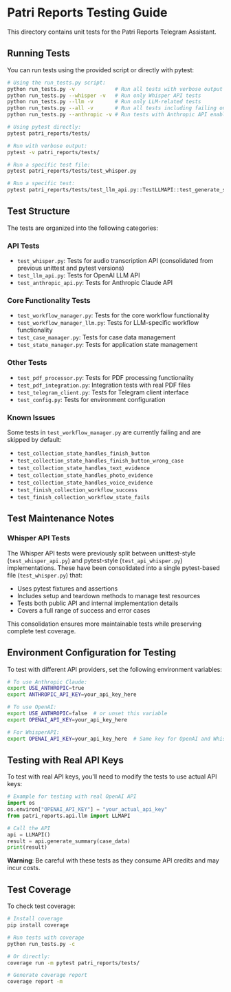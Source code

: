 # Patri Reports Testing Guide

This directory contains unit tests for the Patri Reports Telegram Assistant.

## Running Tests

You can run tests using the provided script or directly with pytest:

```bash
# Using the run_tests.py script:
python run_tests.py -v             # Run all tests with verbose output
python run_tests.py --whisper -v   # Run only Whisper API tests
python run_tests.py --llm -v       # Run only LLM-related tests
python run_tests.py --all -v       # Run all tests including failing ones
python run_tests.py --anthropic -v # Run tests with Anthropic API enabled

# Using pytest directly:
pytest patri_reports/tests/

# Run with verbose output:
pytest -v patri_reports/tests/

# Run a specific test file:
pytest patri_reports/tests/test_whisper.py

# Run a specific test:
pytest patri_reports/tests/test_llm_api.py::TestLLMAPI::test_generate_summary_success
```

## Test Structure

The tests are organized into the following categories:

### API Tests

- `test_whisper.py`: Tests for audio transcription API (consolidated from previous unittest and pytest versions)
- `test_llm_api.py`: Tests for OpenAI LLM API
- `test_anthropic_api.py`: Tests for Anthropic Claude API

### Core Functionality Tests

- `test_workflow_manager.py`: Tests for the core workflow functionality
- `test_workflow_manager_llm.py`: Tests for LLM-specific workflow functionality
- `test_case_manager.py`: Tests for case data management
- `test_state_manager.py`: Tests for application state management

### Other Tests

- `test_pdf_processor.py`: Tests for PDF processing functionality
- `test_pdf_integration.py`: Integration tests with real PDF files
- `test_telegram_client.py`: Tests for Telegram client interface
- `test_config.py`: Tests for environment configuration

### Known Issues

Some tests in `test_workflow_manager.py` are currently failing and are skipped by default:
- `test_collection_state_handles_finish_button`
- `test_collection_state_handles_finish_button_wrong_case`
- `test_collection_state_handles_text_evidence`
- `test_collection_state_handles_photo_evidence`
- `test_collection_state_handles_voice_evidence`
- `test_finish_collection_workflow_success`
- `test_finish_collection_workflow_state_fails`

## Test Maintenance Notes

### Whisper API Tests

The Whisper API tests were previously split between unittest-style (`test_whisper_api.py`) and pytest-style (`test_api_whisper.py`) implementations. These have been consolidated into a single pytest-based file (`test_whisper.py`) that:

- Uses pytest fixtures and assertions
- Includes setup and teardown methods to manage test resources
- Tests both public API and internal implementation details
- Covers a full range of success and error cases

This consolidation ensures more maintainable tests while preserving complete test coverage.

## Environment Configuration for Testing

To test with different API providers, set the following environment variables:

```bash
# To use Anthropic Claude:
export USE_ANTHROPIC=true
export ANTHROPIC_API_KEY=your_api_key_here

# To use OpenAI:
export USE_ANTHROPIC=false  # or unset this variable
export OPENAI_API_KEY=your_api_key_here

# For WhisperAPI:
export OPENAI_API_KEY=your_api_key_here  # Same key for OpenAI and Whisper API
```

## Testing with Real API Keys

To test with real API keys, you'll need to modify the tests to use actual API keys:

```python
# Example for testing with real OpenAI API
import os
os.environ["OPENAI_API_KEY"] = "your_actual_api_key"
from patri_reports.api.llm import LLMAPI

# Call the API
api = LLMAPI()
result = api.generate_summary(case_data)
print(result)
```

**Warning**: Be careful with these tests as they consume API credits and may incur costs.

## Test Coverage

To check test coverage:

```bash
# Install coverage
pip install coverage

# Run tests with coverage
python run_tests.py -c

# Or directly:
coverage run -m pytest patri_reports/tests/

# Generate coverage report
coverage report -m
``` 